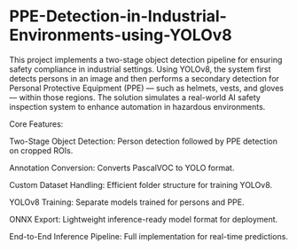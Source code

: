 # PPE-Detection-in-Industrial-Environments-using-YOLOv8
This project implements a two-stage object detection pipeline for ensuring safety compliance in industrial settings. Using YOLOv8, the system first detects persons in an image and then performs a secondary detection for Personal Protective Equipment (PPE) — such as helmets, vests, and gloves — within those regions. The solution simulates a real-world AI safety inspection system to enhance automation in hazardous environments.

Core Features:

  Two-Stage Object Detection: Person detection followed by PPE detection on cropped ROIs.

  Annotation Conversion: Converts PascalVOC to YOLO format.

  Custom Dataset Handling: Efficient folder structure for training YOLOv8.

  YOLOv8 Training: Separate models trained for persons and PPE.

  ONNX Export: Lightweight inference-ready model format for deployment.

  End-to-End Inference Pipeline: Full implementation for real-time predictions.

